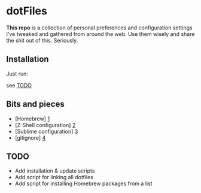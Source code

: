 dotFiles
=========

**This repo** is a collection of personal preferences and configuration settings I've tweaked and gathered from around the web. Use them wisely and share the shit out of this. Seriously.

## Installation

Just run:

see [TODO](#todo)

## Bits and pieces
* [Homebrew] [1]
* [Z-Shell configuration] [2]
* [Sublime configuration] [3]
* [gitignore] [4]

## TODO
* Add installation & update scripts
* Add script for linking all dotfiles
* Add script for installing Homebrew packages from a list

[1]: brew/README.md
[2]: zsh/README.md
[3]: sublime/README.md
[4]: https://github.com/gfestari/gitignore